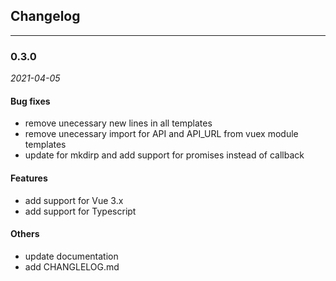 ## Changelog
---

### 0.3.0
_2021-04-05_

#### Bug fixes
- remove unecessary new lines in all templates
- remove unecessary import for API and API_URL from vuex module templates
- update for mkdirp and add support for promises instead of callback

#### Features
- add support for Vue 3.x
- add support for Typescript

#### Others
- update documentation
- add CHANGLELOG.md
